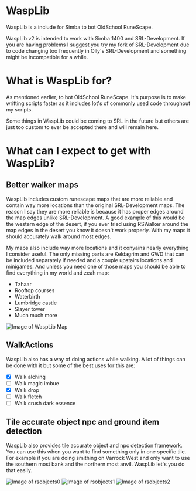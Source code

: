 # WaspLib
 WaspLib is a include for Simba to bot OldSchool RuneScape.
 
 WaspLib v2 is intended to work with Simba 1400 and SRL-Development.
 If you are having problems I suggest you try my fork of SRL-Development due to code changing too frequently in Olly's SRL-Development and something might be incompatible for a while.
 
 
# What is WaspLib for?
 As mentioned earlier, to bot OldSchool RuneScape. It's purpose is to make writting scripts faster as it includes lot's of commonly used code throughout my scripts.
 
 Some things in WaspLib could be coming to SRL in the future but others are just too custom to ever be accepted there and will remain here.


 # What can I expect to get with WaspLib?

 ## Better walker maps
 WaspLib includes custom runescape maps that are more reliable and contain way more locations than the original SRL-Development maps.
 The reason I say they are more reliable is because it has proper edges around the map edges unlike SRL-Development.
 A good example of this would be the western edge of the desert, if you ever tried using RSWalker around the map edges in the desert you know it doesn't work properly.
 With my maps it should accurately walk around most edges.

 My maps also include way more locations and it conyains nearly everything I consider useful.
 The only missing parts are Keldagrim and GWD that can be included separately if needed and a couple upstairs locations and minigames.
 And unless you need one of those maps you should be able to find everything in my world and zeah map:
 - Tzhaar
 - Rooftop courses
 - Waterbirth
 - Lumbridge castle
 - Slayer tower
 - Much much more

 ![Image of WaspLib Map](https://github.com/Torwent/WaspLib/raw/master/docs/images/runescape.png)
 
 ## WalkActions
 WaspLib also has a way of doing actions while walking.
 A lot of things can be done with it but some of the best uses for this are:
 - [x] Walk alching
 - [ ] Walk magic imbue
 - [x] Walk drop
 - [ ] Walk fletch
 - [ ] Walk crush dark essence

 ## Tile accurate object npc and ground item detection
 WaspLib also provides tile accurate object and npc detection framework.
 You can use this when you want to find something only in one specific tile.
 For example if you are doing smithing on Varrock West and only want to use the southern most bank and the northern most anvil. WaspLib let's you do that easily.
 
 ![Image of rsobjects0](https://github.com/Torwent/WaspLib/raw/master/docs/images/rsobjects/rsobjects0.png)
 ![Image of rsobjects1](https://github.com/Torwent/WaspLib/raw/master/docs/images/rsobjects/rsobjects1.png)
 ![Image of rsobjects2](https://github.com/Torwent/WaspLib/raw/master/docs/images/rsobjects/rsobjects2.png)

